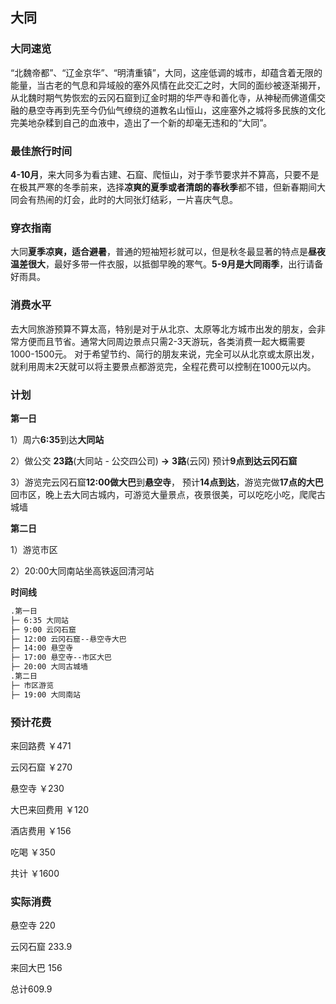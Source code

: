 ## 大同

### 大同速览

“北魏帝都”、“辽金京华”、“明清重镇”，大同，这座低调的城市，却蕴含着无限的能量，当古老的气息和异域般的塞外风情在此交汇之时，大同的面纱被逐渐揭开，从北魏时期气势恢宏的云冈石窟到辽金时期的华严寺和善化寺，从神秘而佛道儒交融的悬空寺再到先至今仍仙气缭绕的道教名山恒山，这座塞外之城将多民族的文化完美地杂糅到自己的血液中，造出了一个新的却毫无违和的“大同”。



### 最佳旅行时间

**4-10月**，来大同多为看古建、石窟、爬恒山，对于季节要求并不算高，只要不是在极其严寒的冬季前来，选择**凉爽的夏季或者清朗的春秋季**都不错，但新春期间大同会有热闹的灯会，此时的大同张灯结彩，一片喜庆气息。



### 穿衣指南

大同**夏季凉爽，适合避暑**，普通的短袖短衫就可以，但是秋冬最显著的特点是**昼夜温差很大**，最好多带一件衣服，以抵御早晚的寒气。**5-9月是大同雨季**，出行请备好雨具。



### 消费水平

去大同旅游预算不算太高，特别是对于从北京、太原等北方城市出发的朋友，会非常方便而且节省。通常大同周边景点只需2-3天游玩，各类消费一起大概需要1000-1500元。
对于希望节约、简行的朋友来说，完全可以从北京或太原出发，就利用周末2天就可以将主要景点都游览完，全程花费可以控制在1000元以内。



### 计划

**第一日**

1）周六**6:35**到达**大同站**

2）做公交 **23路**(大同站 - 公交四公司) **→** **3路**(云冈) 预计**9点到达云冈石窟**

3）游览完云冈石窟**12:00做大巴**到**悬空寺**， 预计**14点到达**，游览完做**17点的大巴**回市区，晚上去大同古城内，可游览大量景点，夜景很美，可以吃吃小吃，爬爬古城墙



**第二日**

1）游览市区

2）20:00大同南站坐高铁返回清河站



**时间线**

```html
.第一日
├─ 6:35 大同站
├─ 9:00 云冈石窟
├─ 12:00 云冈石窟--悬空寺大巴
├─ 14:00 悬空寺
├─ 17:00 悬空寺--市区大巴
├─ 20:00 大同古城墙
.第二日
├─ 市区游览
├─ 19:00 大同南站
```



### **预计花费**

来回路费 ￥471

云冈石窟 ￥270

悬空寺 ￥230

大巴来回费用  ￥120

酒店费用 ￥156

吃喝 ￥350

共计 ￥1600



### 实际消费

悬空寺 220

云冈石窟 233.9

来回大巴 156

总计609.9
